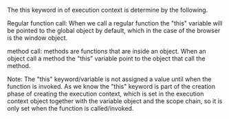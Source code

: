 The this keyword in of execution context is determine by
the following.

Regular function call: When we call a regular function the "this"
variable will be pointed to the global object by default, which
in the case of the browser is the window object.

method call: methods are functions that are inside an object. When
an object call a method the "this" variable point to the object
that call the method.

Note: The "this" keyword/variable is not assigned a value until
when the function is invoked. As we know the "this" keyword is
part of the creation phase of creating the execution context,
which is set in the execution context object together with the
variable object and the scope chain, so it is only set when the
function is called/invoked.
